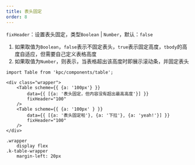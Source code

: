 ```yaml
---
title: 表头固定
order: 8
---
```


`fixHeader`：设置表头固定，类型`Boolean` | `Number`，默认：`false`

1. 如果取值为`Boolean`，`false`表示不固定表头，`true`表示固定高度，`tbody`的高度自适应，但需要自己定义表格高度
2. 如果取值为`Number`，则表示，当表格超出该高度时即展示滚动条，并固定表头

```vdt
import Table from 'kpc/components/table';

<div class="wrapper">
    <Table scheme={{ {a: '100px'} }} 
        data={{ [{a: '表头固定，但内容没有超出最高高度'}] }}
        fixHeader="100"
    />
    <Table scheme={{ {a: '100px' } }} 
        data={{ [{a: '表头固定啦'}, {a: '下拉'}, {a: 'yeah!'}] }}
        fixHeader="100" 
    />
</div>
```

```styl
.wrapper
    display flex
.k-table-wrapper
    margin-left: 20px
```
